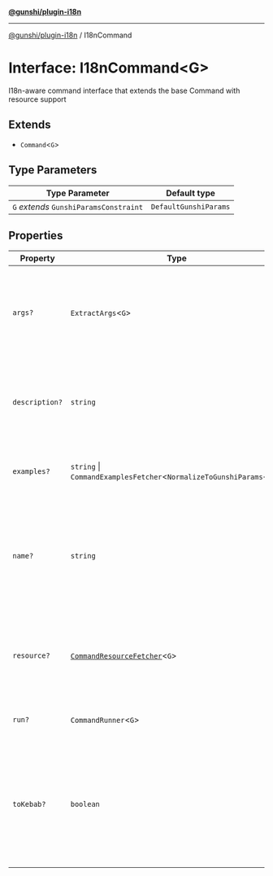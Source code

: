 [**@gunshi/plugin-i18n**](../index.md)

---

[@gunshi/plugin-i18n](../index.md) / I18nCommand

# Interface: I18nCommand\<G\>

I18n-aware command interface that extends the base Command with resource support

## Extends

- `Command`\<`G`\>

## Type Parameters

| Type Parameter                         | Default type          |
| -------------------------------------- | --------------------- |
| `G` _extends_ `GunshiParamsConstraint` | `DefaultGunshiParams` |

## Properties

| Property                                | Type                                                                         | Description                                                                                                                                             | Inherited from        |
| --------------------------------------- | ---------------------------------------------------------------------------- | ------------------------------------------------------------------------------------------------------------------------------------------------------- | --------------------- |
| <a id="args"></a> `args?`               | `ExtractArgs`\<`G`\>                                                         | Command arguments. Each argument can include a description property to describe the argument in usage.                                                  | `Command.args`        |
| <a id="description"></a> `description?` | `string`                                                                     | Command description. It's used to describe the command in usage and it's recommended to specify.                                                        | `Command.description` |
| <a id="examples"></a> `examples?`       | `string` \| `CommandExamplesFetcher`\<`NormalizeToGunshiParams`\<`G`\>\>     | Command examples. examples of how to use the command.                                                                                                   | `Command.examples`    |
| <a id="name"></a> `name?`               | `string`                                                                     | Command name. It's used to find command line arguments to execute from sub commands, and it's recommended to specify.                                   | `Command.name`        |
| <a id="resource"></a> `resource?`       | [`CommandResourceFetcher`](../type-aliases/CommandResourceFetcher.md)\<`G`\> | Command resource fetcher for i18n support. This property is specific to i18n-enabled commands.                                                          | -                     |
| <a id="run"></a> `run?`                 | `CommandRunner`\<`G`\>                                                       | Command runner. it's the command to be executed                                                                                                         | `Command.run`         |
| <a id="tokebab"></a> `toKebab?`         | `boolean`                                                                    | Whether to convert the camel-case style argument name to kebab-case. If you will set to `true`, All Command.args names will be converted to kebab-case. | `Command.toKebab`     |

